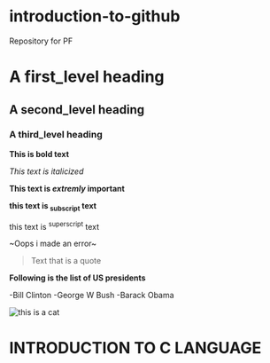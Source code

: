 # introduction-to-github
Repository for PF
# A first_level heading
## A second_level heading
### A third_level heading
**This is bold text** 

_This text is italicized_

**This text is _extremly_ important**

**this text is <sub>subscript</sub> text**

this text is <sup>superscript</sup> text

~Oops i made an error~

>Text that is a quote

**Following is the list of US presidents**

-Bill Clinton
  -George W Bush
    -Barack Obama

![this is a cat](https://myoctocat.com/assets/images/base-octocat.svg)

# INTRODUCTION TO C LANGUAGE 

